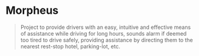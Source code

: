 # Morpheus
> Project to provide drivers with an easy, intuitive and effective means of assistance while driving for long hours, sounds alarm if deemed too tired to drive safely, providing assistance by directing them to the nearest rest-stop hotel, parking-lot, etc.

